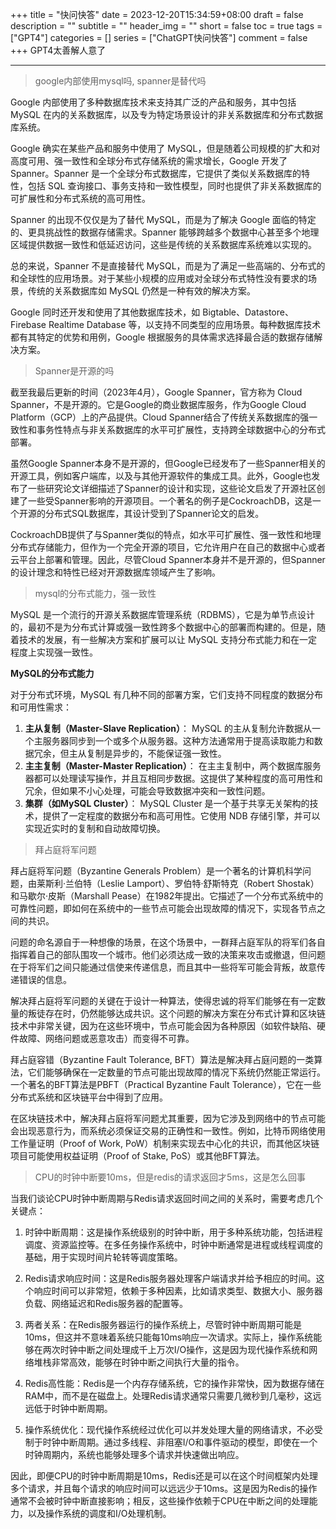 +++
title = "快问快答"
date = 2023-12-20T15:34:59+08:00
draft = false
description = ""
subtitle = ""
header_img = ""
short = false
toc = true
tags = ["GPT4"]
categories = []
series = ["ChatGPT快问快答"]
comment = false
+++
GPT4太善解人意了

---

> google内部使用mysql吗, spanner是替代吗

Google 内部使用了多种数据库技术来支持其广泛的产品和服务，其中包括 MySQL 在内的关系数据库，以及专为特定场景设计的非关系数据库和分布式数据库系统。

Google 确实在某些产品和服务中使用了 MySQL，但是随着公司规模的扩大和对高度可用、强一致性和全球分布式存储系统的需求增长，Google 开发了 Spanner。Spanner 是一个全球分布式数据库，它提供了类似关系数据库的特性，包括 SQL 查询接口、事务支持和一致性模型，同时也提供了非关系数据库的可扩展性和分布式系统的高可用性。

Spanner 的出现不仅仅是为了替代 MySQL，而是为了解决 Google 面临的特定的、更具挑战性的数据存储需求。Spanner 能够跨越多个数据中心甚至多个地理区域提供数据一致性和低延迟访问，这些是传统的关系数据库系统难以实现的。

总的来说，Spanner 不是直接替代 MySQL，而是为了满足一些高端的、分布式的和全球性的应用场景。对于某些小规模的应用或对全球分布式特性没有要求的场景，传统的关系数据库如 MySQL 仍然是一种有效的解决方案。

Google 同时还开发和使用了其他数据库技术，如 Bigtable、Datastore、Firebase Realtime Database 等，以支持不同类型的应用场景。每种数据库技术都有其特定的优势和用例，Google 根据服务的具体需求选择最合适的数据存储解决方案。

> Spanner是开源的吗

截至我最后更新的时间（2023年4月），Google Spanner，官方称为 Cloud Spanner，不是开源的。它是Google的商业数据库服务，作为Google Cloud Platform（GCP）上的产品提供。Cloud Spanner结合了传统关系数据库的强一致性和事务性特点与非关系数据库的水平可扩展性，支持跨全球数据中心的分布式部署。

虽然Google Spanner本身不是开源的，但Google已经发布了一些Spanner相关的开源工具，例如客户端库，以及与其他开源软件的集成工具。此外，Google也发布了一些研究论文详细描述了Spanner的设计和实现，这些论文启发了开源社区创建了一些受Spanner影响的开源项目。一个著名的例子是CockroachDB，这是一个开源的分布式SQL数据库，其设计受到了Spanner论文的启发。

CockroachDB提供了与Spanner类似的特点，如水平可扩展性、强一致性和地理分布式存储能力，但作为一个完全开源的项目，它允许用户在自己的数据中心或者云平台上部署和管理。因此，尽管Cloud Spanner本身并不是开源的，但Spanner的设计理念和特性已经对开源数据库领域产生了影响。

> mysql的分布式能力，强一致性

MySQL 是一个流行的开源关系数据库管理系统（RDBMS），它是为单节点设计的，最初不是为分布式计算或强一致性跨多个数据中心的部署而构建的。但是，随着技术的发展，有一些解决方案和扩展可以让 MySQL 支持分布式能力和在一定程度上实现强一致性。

**MySQL的分布式能力**

对于分布式环境，MySQL 有几种不同的部署方案，它们支持不同程度的数据分布和可用性需求：

1. **主从复制（Master-Slave Replication）**： MySQL 的主从复制允许数据从一个主服务器同步到一个或多个从服务器。这种方法通常用于提高读取能力和数据冗余，但主从复制是异步的，不能保证强一致性。
2. **主主复制（Master-Master Replication）**： 在主主复制中，两个数据库服务器都可以处理读写操作，并且互相同步数据。这提供了某种程度的高可用性和冗余，但如果不小心处理，可能会导致数据冲突和一致性问题。
3. **集群（如MySQL Cluster）**： MySQL Cluster 是一个基于共享无关架构的技术，提供了一定程度的数据分布和高可用性。它使用 NDB 存储引擎，并可以实现近实时的复制和自动故障切换。


> 拜占庭将军问题

拜占庭将军问题（Byzantine Generals Problem）是一个著名的计算机科学问题，由莱斯利·兰伯特（Leslie Lamport）、罗伯特·舒斯特克（Robert Shostak）和马歇尔·皮斯（Marshall Pease）在1982年提出。它描述了一个分布式系统中的可靠性问题，即如何在系统中的一些节点可能会出现故障的情况下，实现各节点之间的共识。

问题的命名源自于一种想像的场景，在这个场景中，一群拜占庭军队的将军们各自指挥着自己的部队围攻一个城市。他们必须达成一致的决策来攻击或撤退，但问题在于将军们之间只能通过信使来传递信息，而且其中一些将军可能会背叛，故意传递错误的信息。

解决拜占庭将军问题的关键在于设计一种算法，使得忠诚的将军们能够在有一定数量的叛徒存在时，仍然能够达成共识。这个问题的解决方案在分布式计算和区块链技术中非常关键，因为在这些环境中，节点可能会因为各种原因（如软件缺陷、硬件故障、网络问题或恶意攻击）而变得不可靠。

拜占庭容错（Byzantine Fault Tolerance, BFT）算法是解决拜占庭问题的一类算法，它们能够确保在一定数量的节点可能出现故障的情况下系统仍然能正常运行。一个著名的BFT算法是PBFT（Practical Byzantine Fault Tolerance），它在一些分布式系统和区块链平台中得到了应用。

在区块链技术中，解决拜占庭将军问题尤其重要，因为它涉及到网络中的节点可能会出现恶意行为，而系统必须保证交易的正确性和一致性。例如，比特币网络使用工作量证明（Proof of Work, PoW）机制来实现去中心化的共识，而其他区块链项目可能使用权益证明（Proof of Stake, PoS）或其他BFT算法。

> CPU的时钟中断要10ms，但是redis的请求返回才5ms，这是怎么回事

当我们谈论CPU时钟中断周期与Redis请求返回时间之间的关系时，需要考虑几个关键点：

1. 时钟中断周期：这是操作系统级别的时钟中断，用于多种系统功能，包括进程调度、资源监控等。在多任务操作系统中，时钟中断通常是进程或线程调度的基础，用于实现时间片轮转等调度策略。

2. Redis请求响应时间：这是Redis服务器处理客户端请求并给予相应的时间。这个响应时间可以非常短，依赖于多种因素，比如请求类型、数据大小、服务器负载、网络延迟和Redis服务器的配置等。

3. 两者关系：在Redis服务器运行的操作系统上，尽管时钟中断周期可能是10ms，但这并不意味着系统只能每10ms响应一次请求。实际上，操作系统能够在两次时钟中断之间处理成千上万次I/O操作，这是因为现代操作系统和网络堆栈非常高效，能够在时钟中断之间执行大量的指令。

4. Redis高性能：Redis是一个内存存储系统，它的操作非常快，因为数据存储在RAM中，而不是在磁盘上。处理Redis请求通常只需要几微秒到几毫秒，这远远低于时钟中断周期。

5. 操作系统优化：现代操作系统经过优化可以并发处理大量的网络请求，不必受制于时钟中断周期。通过多线程、非阻塞I/O和事件驱动的模型，即使在一个时钟周期内，系统也能够处理多个请求并快速做出响应。

因此，即便CPU的时钟中断周期是10ms，Redis还是可以在这个时间框架内处理多个请求，并且每个请求的响应时间可以远远少于10ms。这是因为Redis的操作通常不会被时钟中断直接影响；相反，这些操作依赖于CPU在中断之间的处理能力，以及操作系统的调度和I/O处理机制。


